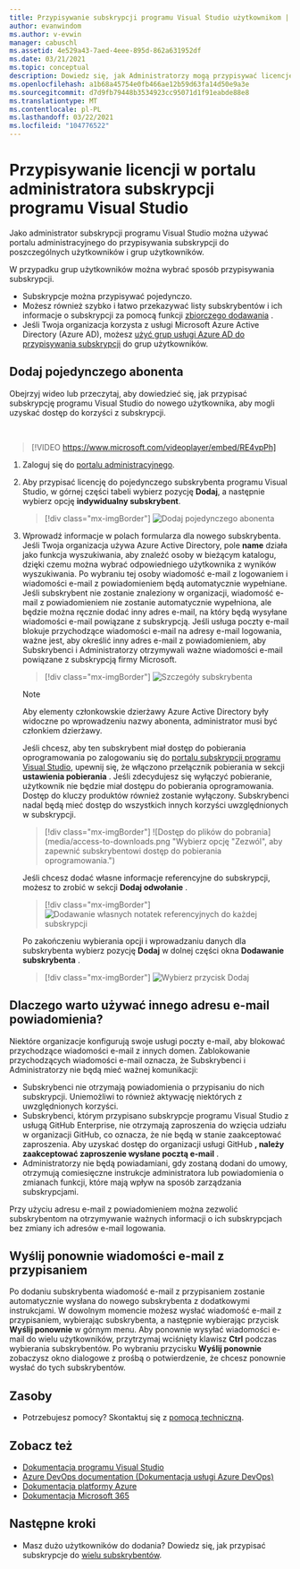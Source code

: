```yaml
---
title: Przypisywanie subskrypcji programu Visual Studio użytkownikom | Microsoft Docs
author: evanwindom
ms.author: v-evwin
manager: cabuschl
ms.assetid: 4e529a43-7aed-4eee-895d-862a631952df
ms.date: 03/21/2021
ms.topic: conceptual
description: Dowiedz się, jak Administratorzy mogą przypisywać licencje do subskrybentów
ms.openlocfilehash: a1b68a45754e0fb466ae12b59d63fa14d50e9a3e
ms.sourcegitcommit: d7d9fb79448b3534923cc95071d1f91eabde88e8
ms.translationtype: MT
ms.contentlocale: pl-PL
ms.lasthandoff: 03/22/2021
ms.locfileid: "104776522"
---
```

# <a name="assign-licenses-in-the-visual-studio-subscriptions-administration-portal"></a>Przypisywanie licencji w portalu administratora subskrypcji programu Visual Studio
Jako administrator subskrypcji programu Visual Studio można używać portalu administracyjnego do przypisywania subskrypcji do poszczególnych użytkowników i grup użytkowników.

W przypadku grup użytkowników można wybrać sposób przypisywania subskrypcji.  
- Subskrypcje można przypisywać pojedynczo.
- Możesz również szybko i łatwo przekazywać listy subskrybentów i ich informacje o subskrypcji za pomocą funkcji [zbiorczego dodawania](assign-license-bulk.md) .
- Jeśli Twoja organizacja korzysta z usługi Microsoft Azure Active Directory (Azure AD), możesz [użyć grup usługi Azure AD do przypisywania subskrypcji](./assign-license-bulk.md#use-azure-active-directory-groups-to-assign-subscriptions) do grup użytkowników.  


## <a name="add-a-single-subscriber"></a>Dodaj pojedynczego abonenta
Obejrzyj wideo lub przeczytaj, aby dowiedzieć się, jak przypisać subskrypcję programu Visual Studio do nowego użytkownika, aby mogli uzyskać dostęp do korzyści z subskrypcji.

<br>

> [!VIDEO https://www.microsoft.com/videoplayer/embed/RE4vpPh]


1. Zaloguj się do [portalu administracyjnego](https://manage.visualstudio.com).
2. Aby przypisać licencję do pojedynczego subskrybenta programu Visual Studio, w górnej części tabeli wybierz pozycję **Dodaj**, a następnie wybierz opcję **indywidualny subskrybent**.
   > [!div class="mx-imgBorder"]
   > ![Dodaj pojedynczego abonenta](_img/assign-license-add/add-subscriber-individual.png "Wybierz pozycję Dodaj, a następnie wybierz opcję indywidualny subskrybent, aby przypisać pojedynczą subskrypcję.")
3. Wprowadź informacje w polach formularza dla nowego subskrybenta. Jeśli Twoja organizacja używa Azure Active Directory, pole **name** działa jako funkcja wyszukiwania, aby znaleźć osoby w bieżącym katalogu, dzięki czemu można wybrać odpowiedniego użytkownika z wyników wyszukiwania. Po wybraniu tej osoby wiadomość e-mail z logowaniem i wiadomości e-mail z powiadomieniem będą automatycznie wypełniane.  Jeśli subskrybent nie zostanie znaleziony w organizacji, wiadomość e-mail z powiadomieniem nie zostanie automatycznie wypełniona, ale będzie można ręcznie dodać inny adres e-mail, na który będą wysyłane wiadomości e-mail powiązane z subskrypcją.  Jeśli usługa poczty e-mail blokuje przychodzące wiadomości e-mail na adresy e-mail logowania, ważne jest, aby określić inny adres e-mail z powiadomieniem, aby Subskrybenci i Administratorzy otrzymywali ważne wiadomości e-mail powiązane z subskrypcją firmy Microsoft.
   > [!div class="mx-imgBorder"]
   > ![Szczegóły subskrybenta](_img/assign-license-add/subscriber-details.png "Wprowadź nazwę abonenta i inne szczegóły lub wybierz spośród członków dzierżawy.")

    > [!NOTE]
    > Aby elementy członkowskie dzierżawy Azure Active Directory były widoczne po wprowadzeniu nazwy abonenta, administrator musi być członkiem dzierżawy. 


    Jeśli chcesz, aby ten subskrybent miał dostęp do pobierania oprogramowania po zalogowaniu się do [portalu subskrypcji programu Visual Studio](https://my.visualstudio.com?wt.mc_id=o~msft~docs), upewnij się, że włączono przełącznik pobierania w sekcji **ustawienia pobierania** . Jeśli zdecydujesz się wyłączyć pobieranie, użytkownik nie będzie miał dostępu do pobierania oprogramowania.  Dostęp do kluczy produktów również zostanie wyłączony.  Subskrybenci nadal będą mieć dostęp do wszystkich innych korzyści uwzględnionych w subskrypcji.
   > [!div class="mx-imgBorder"]
   > ![Dostęp do plików do pobrania](media/access-to-downloads.png "Wybierz opcję "Zezwól", aby zapewnić subskrybentowi dostęp do pobierania oprogramowania.")

    Jeśli chcesz dodać własne informacje referencyjne do subskrypcji, możesz to zrobić w sekcji **Dodaj odwołanie** .
   > [!div class="mx-imgBorder"]
   > ![Dodawanie własnych notatek referencyjnych do każdej subskrypcji](media/add-subscriber-reference-notes.png "Użyj pola odwołanie, aby zarejestrować wszelkie uwagi dotyczące tej subskrypcji.")

    Po zakończeniu wybierania opcji i wprowadzaniu danych dla subskrybenta wybierz pozycję **Dodaj** w dolnej części okna **Dodawanie subskrybenta** .
   > [!div class="mx-imgBorder"]
   > ![Wybierz przycisk Dodaj](media/add-button.png "Wybierz pozycję Dodaj, aby zapisać informacje i przypisać subskrypcję do subskrybenta.")

## <a name="why-use-a-different-notification-email-address"></a>Dlaczego warto używać innego adresu e-mail powiadomienia?
Niektóre organizacje konfigurują swoje usługi poczty e-mail, aby blokować przychodzące wiadomości e-mail z innych domen.  Zablokowanie przychodzących wiadomości e-mail oznacza, że Subskrybenci i Administratorzy nie będą mieć ważnej komunikacji:
- Subskrybenci nie otrzymają powiadomienia o przypisaniu do nich subskrypcji.  Uniemożliwi to również aktywację niektórych z uwzględnionych korzyści.  
- Subskrybenci, którym przypisano subskrypcje programu Visual Studio z usługą GitHub Enterprise, nie otrzymają zaproszenia do wzięcia udziału w organizacji GitHub, co oznacza, że nie będą w stanie zaakceptować zaproszenia. Aby uzyskać dostęp do organizacji usługi GitHub **, należy zaakceptować zaproszenie wysłane pocztą e-mail** . 
- Administratorzy nie będą powiadamiani, gdy zostaną dodani do umowy, otrzymują comiesięczne instrukcje administratora lub powiadomienia o zmianach funkcji, które mają wpływ na sposób zarządzania subskrypcjami.

Przy użyciu adresu e-mail z powiadomieniem można zezwolić subskrybentom na otrzymywanie ważnych informacji o ich subskrypcjach bez zmiany ich adresów e-mail logowania.  

## <a name="resend-assignment-emails"></a>Wyślij ponownie wiadomości e-mail z przypisaniem
Po dodaniu subskrybenta wiadomość e-mail z przypisaniem zostanie automatycznie wysłana do nowego subskrybenta z dodatkowymi instrukcjami. W dowolnym momencie możesz wysłać wiadomość e-mail z przypisaniem, wybierając subskrybenta, a następnie wybierając przycisk **Wyślij ponownie** w górnym menu.  Aby ponownie wysyłać wiadomości e-mail do wielu użytkowników, przytrzymaj wciśnięty klawisz **Ctrl** podczas wybierania subskrybentów.  Po wybraniu przycisku **Wyślij ponownie** zobaczysz okno dialogowe z prośbą o potwierdzenie, że chcesz ponownie wysłać do tych subskrybentów.  


## <a name="resources"></a>Zasoby
- Potrzebujesz pomocy?  Skontaktuj się z [pomocą techniczną](https://aka.ms/vsadminhelp).

## <a name="see-also"></a>Zobacz też
- [Dokumentacja programu Visual Studio](/visualstudio/)
- [Azure DevOps documentation (Dokumentacja usługi Azure DevOps)](/azure/devops/)
- [Dokumentacja platformy Azure](/azure/)
- [Dokumentacja Microsoft 365](/microsoft-365/)

## <a name="next-steps"></a>Następne kroki
- Masz dużo użytkowników do dodania?  Dowiedz się, jak przypisać subskrypcje do [wielu subskrybentów](assign-license-bulk.md).
